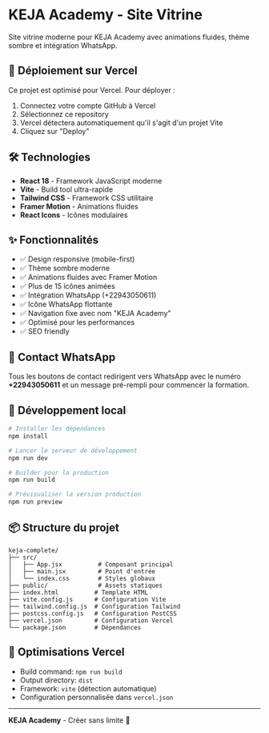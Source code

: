 # KEJA Academy - Site Vitrine

Site vitrine moderne pour KEJA Academy avec animations fluides, thème sombre et intégration WhatsApp.

## 🚀 Déploiement sur Vercel

Ce projet est optimisé pour Vercel. Pour déployer :

1. Connectez votre compte GitHub à Vercel
2. Sélectionnez ce repository
3. Vercel détectera automatiquement qu'il s'agit d'un projet Vite
4. Cliquez sur "Deploy"

## 🛠️ Technologies

- **React 18** - Framework JavaScript moderne
- **Vite** - Build tool ultra-rapide
- **Tailwind CSS** - Framework CSS utilitaire
- **Framer Motion** - Animations fluides
- **React Icons** - Icônes modulaires

## ✨ Fonctionnalités

- ✅ Design responsive (mobile-first)
- ✅ Thème sombre moderne
- ✅ Animations fluides avec Framer Motion
- ✅ Plus de 15 icônes animées
- ✅ Intégration WhatsApp (+22943050611)
- ✅ Icône WhatsApp flottante
- ✅ Navigation fixe avec nom "KEJA Academy"
- ✅ Optimisé pour les performances
- ✅ SEO friendly

## 📱 Contact WhatsApp

Tous les boutons de contact redirigent vers WhatsApp avec le numéro **+22943050611** et un message pré-rempli pour commencer la formation.

## 🔧 Développement local

```bash
# Installer les dépendances
npm install

# Lancer le serveur de développement
npm run dev

# Builder pour la production
npm run build

# Prévisualiser la version production
npm run preview
```

## 📦 Structure du projet

```
keja-complete/
├── src/
│   ├── App.jsx          # Composant principal
│   ├── main.jsx         # Point d'entrée
│   └── index.css        # Styles globaux
├── public/              # Assets statiques
├── index.html          # Template HTML
├── vite.config.js      # Configuration Vite
├── tailwind.config.js  # Configuration Tailwind
├── postcss.config.js   # Configuration PostCSS
├── vercel.json         # Configuration Vercel
└── package.json        # Dépendances
```

## 🎯 Optimisations Vercel

- Build command: `npm run build`
- Output directory: `dist`
- Framework: `vite` (détection automatique)
- Configuration personnalisée dans `vercel.json`

---

**KEJA Academy** - Créer sans limite 🚀